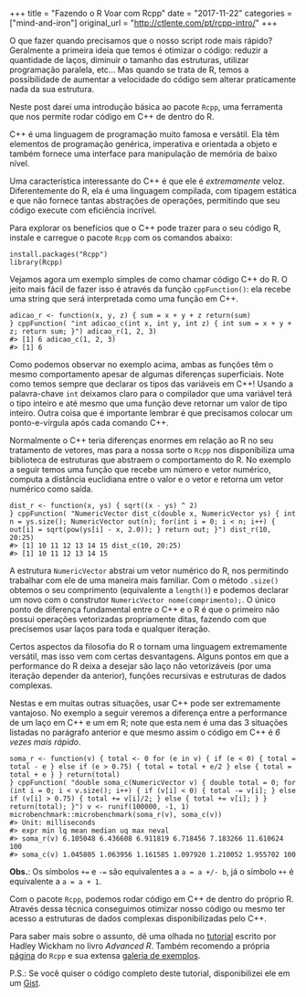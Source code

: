 +++
title = "Fazendo o R Voar com Rcpp"
date = "2017-11-22"
categories = ["mind-and-iron"]
original_url = "http://ctlente.com/pt/rcpp-intro/"
+++

<p>
O que fazer quando precisamos que o nosso script rode mais rápido?
Geralmente a primeira ideia que temos é otimizar o código: reduzir a
quantidade de laços, diminuir o tamanho das estruturas, utilizar
programação paralela, etc… Mas quando se trata de R, temos a
possibilidade de aumentar a velocidade do código sem alterar
praticamente nada da sua estrutura.
</p>
<p>
Neste post darei uma introdução básica ao pacote <code>Rcpp</code>, uma
ferramenta que nos permite rodar código em C++ de dentro do R.
</p>
<p>
C++ é uma linguagem de programação muito famosa e versátil. Ela têm
elementos de programação genérica, imperativa e orientada a objeto e
também fornece uma interface para manipulação de memória de baixo nível.
</p>
<p>
Uma característica interessante do C++ é que ele é <em>extremamente</em>
veloz. Diferentemente do R, ela é uma linguagem compilada, com tipagem
estática e que não fornece tantas abstrações de operações, permitindo
que seu código execute com eficiência incrível.
</p>
<p>
Para explorar os benefícios que o C++ pode trazer para o seu código R,
instale e carregue o pacote <code>Rcpp</code> com os comandos abaixo:
</p>
<pre class="r"><code>install.packages(&quot;Rcpp&quot;)
library(Rcpp)</code></pre>
<p>
Vejamos agora um exemplo simples de como chamar código C++ do R. O jeito
mais fácil de fazer isso é através da função <code>cppFunction()</code>:
ela recebe uma string que será interpretada como uma função em C++.
</p>
<pre class="r"><code>adicao_r &lt;- function(x, y, z) { sum = x + y + z return(sum)
} cppFunction( &quot;int adicao_c(int x, int y, int z) { int sum = x + y + z; return sum; }&quot;) adicao_r(1, 2, 3)
#&gt; [1] 6 adicao_c(1, 2, 3)
#&gt; [1] 6</code></pre>
<p>
Como podemos observar no exemplo acima, ambas as funções têm o mesmo
comportamento apesar de algumas diferenças superficiais. Note como temos
sempre que declarar os tipos das variáveis em C++! Usando a
palavra-chave <code>int</code> deixamos claro para o compilador que uma
variável terá o tipo inteiro e até mesmo que uma função deve retornar um
valor de tipo inteiro. Outra coisa que é importante lembrar é que
precisamos colocar um ponto-e-vírgula após cada comando C++.
</p>

<p>
Normalmente o C++ teria diferenças enormes em relação ao R no seu
tratamento de vetores, mas para a nossa sorte o <code>Rcpp</code> nos
disponibiliza uma biblioteca de estruturas que abstraem o comportamento
do R. No exemplo a seguir temos uma função que recebe um número e vetor
numérico, computa a distância euclidiana entre o valor e o vetor e
retorna um vetor numérico como saída.
</p>
<pre class="r"><code>dist_r &lt;- function(x, ys) { sqrt((x - ys) ^ 2)
} cppFunction( &quot;NumericVector dist_c(double x, NumericVector ys) { int n = ys.size(); NumericVector out(n); for(int i = 0; i &lt; n; i++) { out[i] = sqrt(pow(ys[i] - x, 2.0)); } return out; }&quot;) dist_r(10, 20:25)
#&gt; [1] 10 11 12 13 14 15 dist_c(10, 20:25)
#&gt; [1] 10 11 12 13 14 15</code></pre>
<p>
A estrutura <code>NumericVector</code> abstrai um vetor numérico do R,
nos permitindo trabalhar com ele de uma maneira mais familiar. Com o
método <code>.size()</code> obtemos o seu comprimento (equivalente a
<code>length()</code>) e podemos declarar um novo com o construtor
<code>NumericVector nome(comprimento);</code>. O único ponto de
diferença fundamental entre o C++ e o R é que o primeiro não possui
operações vetorizadas propriamente ditas, fazendo com que precisemos
usar laços para toda e qualquer iteração.
</p>

<p>
Certos aspectos da filosofia do R o tornam uma linguagem extremamente
versátil, mas isso vem com certas desvantagens. Alguns pontos em que a
performance do R deixa a desejar são laço não vetorizáveis (por uma
iteração depender da anterior), funções recursivas e estruturas de dados
complexas.
</p>
<p>
Nestas e em muitas outras situações, usar C++ pode ser extremamente
vantajoso. No exemplo a seguir veremos a diferença entre a performance
de um laço em C++ e um em R; note que esta nem é uma das 3 situações
listadas no parágrafo anterior e que mesmo assim o código em C++ é <em>6
vezes mais rápido</em>.
</p>
<pre class="r"><code>soma_r &lt;- function(v) { total &lt;- 0 for (e in v) { if (e &lt; 0) { total = total - e } else if (e &gt; 0.75) { total = total + e/2 } else { total = total + e } } return(total)
} cppFunction( &quot;double soma_c(NumericVector v) { double total = 0; for (int i = 0; i &lt; v.size(); i++) { if (v[i] &lt; 0) { total -= v[i]; } else if (v[i] &gt; 0.75) { total += v[i]/2; } else { total += v[i]; } } return(total); }&quot;) v &lt;- runif(100000, -1, 1)
microbenchmark::microbenchmark(soma_r(v), soma_c(v))
#&gt; Unit: milliseconds
#&gt; expr min lq mean median uq max neval
#&gt; soma_r(v) 6.105048 6.436608 6.911819 6.718456 7.183266 11.610624 100
#&gt; soma_c(v) 1.045805 1.063956 1.161585 1.097920 1.210052 1.955702 100</code></pre>
<p>
<strong>Obs.</strong>: Os símbolos <code>+=</code> e <code>-=</code> são
equivalentes a <code>a = a +/- b</code>, já o símbolo <code>++</code> é
equivalente a <code>a = a + 1</code>.
</p>

<p>
Com o pacote <code>Rcpp</code>, podemos rodar código em C++ de dentro do
próprio R. Através dessa técnica conseguimos otimizar nosso código ou
mesmo ter acesso a estruturas de dados complexas disponibilizadas pelo
C++.
</p>
<p>
Para saber mais sobre o assunto, dê uma olhada no
<a href="http://adv-r.had.co.nz/Rcpp.html">tutorial</a> escrito por
Hadley Wickham no livro <em>Advanced R</em>. Também recomendo a própria
<a href="http://www.rcpp.org/">página</a> do <code>Rcpp</code> e sua
extensa <a href="http://gallery.rcpp.org/">galeria de exemplos</a>.
</p>
<p>
P.S.: Se você quiser o código completo deste tutorial, disponibilizei
ele em um
<a href="https://gist.github.com/ctlente/8d6c025a8e60319fdba63f247cef164a">Gist</a>.
</p>

